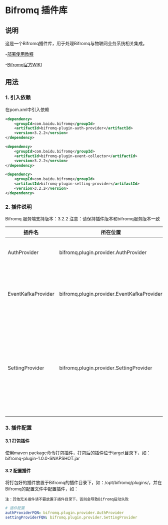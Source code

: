 Bifromq 插件库
=================

## 说明
这是一个Bifromq插件库，用于处理Bifromq与物联网业务系统相关集成。

-[部署使用教程](https://mqttsnet.yuque.com/trgbro/thinglinks-pro/rxzz02p70az2lvb7)

-[Bifromq官方WIKI](https://bifromq.io/zh-Hans/docs/plugin/plugin/)

## 用法
### 1. 引入依赖
在pom.xml中引入依赖
```xml
<dependency>
    <groupId>com.baidu.bifromq</groupId>
    <artifactId>bifromq-plugin-auth-provider</artifactId>
    <version>3.2.2</version>
</dependency>

<dependency>
    <groupId>com.baidu.bifromq</groupId>
    <artifactId>bifromq-plugin-event-collector</artifactId>
    <version>3.2.2</version>
</dependency>

<dependency>
    <groupId>com.baidu.bifromq</groupId>
    <artifactId>bifromq-plugin-setting-provider</artifactId>
    <version>3.2.2</version>
</dependency>

```

### 2. 插件说明

Bifromq 服务端支持版本：3.2.2
注意：请保持插件版本和bifromq服务版本一致

|插件名| 所在位置                                 | 说明                              |
|---|--------------------------------------|---------------------------------|
|AuthProvider| bifromq.plugin.provider.AuthProvider | 用于处理Bifromq的认证插件                |
|EventKafkaProvider| bifromq.plugin.provider.EventKafkaProvider | 用于处理Bifromq的事件采集插件,推送事件消息至Kafka |
|SettingProvider| bifromq.plugin.provider.SettingProvider | 用于处理Bifromq的运行时变更的设置项(Setting) ，可以用于在租户级别动态调整BifroMQ的运行时行为 |



### 3. 插件配置

#### 3.1 打包插件
 使用maven package命令打包插件，打包后的插件位于target目录下，如：bifromq-plugin-1.0.0-SNAPSHOT.jar

#### 3.2 配置插件
将打包好的插件放置于Bifromq的插件目录下，如：/opt/bifromq/plugins/，并在Bifromq的配置文件中配置插件，如：
```bifromq/plugins
注：其他无关插件请不要放置于插件目录下，否则会导致Bifromq启动失败
```

```conf/standalone.yaml
# 插件配置
authProviderFQN: bifromq.plugin.provider.AuthProvider
settingProviderFQN: bifromq.plugin.provider.SettingProvider

